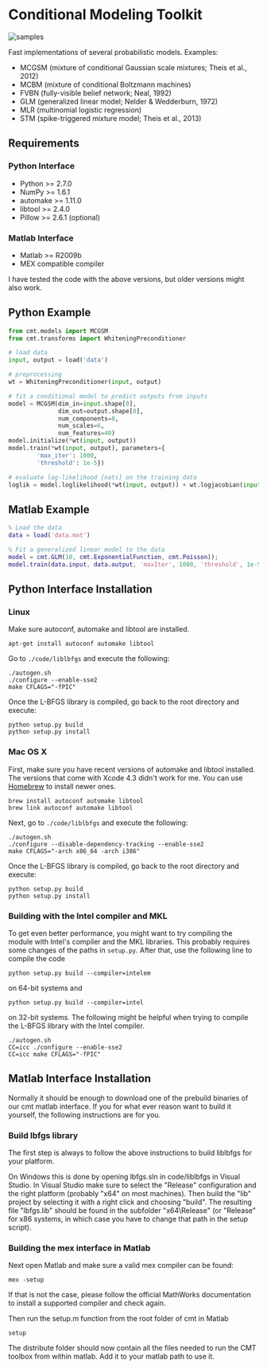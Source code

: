 # Conditional Modeling Toolkit

![samples](https://raw.github.com/lucastheis/cmt/develop/media/samples.jpg)

Fast implementations of several probabilistic models. Examples:

* MCGSM (mixture of conditional Gaussian scale mixtures; Theis et al., 2012)
* MCBM (mixture of conditional Boltzmann machines)
* FVBN (fully-visible belief network; Neal, 1992)
* GLM (generalized linear model; Nelder & Wedderburn, 1972)
* MLR (multinomial logistic regression)
* STM (spike-triggered mixture model; Theis et al., 2013)

## Requirements


### Python Interface
* Python >= 2.7.0
* NumPy >= 1.6.1
* automake >= 1.11.0
* libtool >= 2.4.0
* Pillow >= 2.6.1 (optional)

### Matlab Interface
* Matlab >= R2009b
* MEX compatible compiler

I have tested the code with the above versions, but older versions might also work.

## Python Example

```python
from cmt.models import MCGSM
from cmt.transforms import WhiteningPreconditioner

# load data
input, output = load('data')

# preprocessing
wt = WhiteningPreconditioner(input, output)

# fit a conditional model to predict outputs from inputs
model = MCGSM(dim_in=input.shape[0],
              dim_out=output.shape[0],
              num_components=8,
              num_scales=6,
              num_features=40)
model.initialize(*wt(input, output))
model.train(*wt(input, output), parameters={
        'max_iter': 1000,
        'threshold': 1e-5})

# evaluate log-likelihood [nats] on the training data
loglik = model.loglikelihood(*wt(input, output)) + wt.logjacobian(input, output)
```

## Matlab Example

```matlab
% Load the data
data = load('data.mat')

% Fit a generalized linear model to the data
model = cmt.GLM(10, cmt.ExponentialFunction, cmt.Poisson));
model.train(data.input, data.output, 'maxIter', 1000, 'threshold', 1e-5);

```

## Python Interface Installation

### Linux

Make sure autoconf, automake and libtool are installed.

	apt-get install autoconf automake libtool

Go to `./code/liblbfgs` and execute the following:

	./autogen.sh
	./configure --enable-sse2
	make CFLAGS="-fPIC"

Once the L-BFGS library is compiled, go back to the root directory and execute:

	python setup.py build
	python setup.py install

### Mac OS X

First, make sure you have recent versions of automake and libtool installed. The versions that come
with Xcode 4.3 didn't work for me. You can use [Homebrew](http://mxcl.github.com/homebrew/) to install
newer ones.

	brew install autoconf automake libtool
	brew link autoconf automake libtool

Next, go to `./code/liblbfgs` and execute the following:

	./autogen.sh
	./configure --disable-dependency-tracking --enable-sse2
	make CFLAGS="-arch x86_64 -arch i386"

Once the L-BFGS library is compiled, go back to the root directory and execute:

	python setup.py build
	python setup.py install

### Building with the Intel compiler and MKL

To get even better performance, you might want to try compiling the module with Intel's compiler and
the MKL libraries. This probably requires some changes of the paths in `setup.py`. After that, use
the following line to compile the code

	python setup.py build --compiler=intelem

on 64-bit systems and

	python setup.py build --compiler=intel

on 32-bit systems. The following might be helpful when trying to compile the L-BFGS library with the
Intel compiler.

	./autogen.sh
	CC=icc ./configure --enable-sse2
	CC=icc make CFLAGS="-fPIC"

## Matlab Interface Installation

Normally it should be enough to download one of the prebuild binaries of our cmt matlab interface. If you for what ever
reason want to build it yourself, the following instructions are for you.

### Build lbfgs library 
The first step is always to follow the above instructions to build liblbfgs for your platform.

On Windows this is done by opening lbfgs.sln in code/liblbfgs in Visual Studio. In Visual Studio make 
sure to select the "Release" configuration and the right platform (probably "x64" on most machines). Then
build the "lib" project by selecting it with a right click and choosing "build". The resulting file "lbfgs.lib" should
be found in the subfolder "x64\Release" (or "Release" for x86 systems, in which case you have to change that path in the setup script).

### Building the mex interface in Matlab

Next open Matlab and make sure a valid mex compiler can be found:

	mex -setup

If that is not the case, please follow the official MathWorks documentation to install a supported compiler 
and check again.

Then run the setup.m function from the root folder of cmt in Matlab

	setup

The distribute folder should now contain all the files needed to run the CMT toolbox from within matlab. Add 
it to your matlab path to use it.
